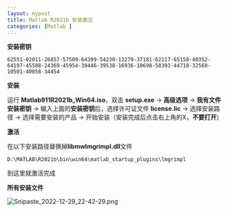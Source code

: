 ```yaml
---
layout: mypost
title: Matlab R2021b 安装激活
categories: [Matlab ]
---
```


**安装密钥**

```
62551-02011-26857-57509-64399-54230-13279-37181-62117-65158-40352-64197-45508-24369-45954-39446-39538-16936-10698-58393-44718-32560-10501-40058-34454
```

**安装**

运行 **Matlab911R2021b_Win64.iso**，双击 **setup.exe** -> **高级选项** -> **我有文件安装密钥** -> 输入上面的**安装密钥**后，选择许可证文件 **license.lic** -> 选择安装路径 ->  选择需要安装的产品 -> 开始安装（安装完成后点击右上角的X，**不要打开**）

**激活**

在以下安装路径替换掉**libmwlmgrimpl.dll**文件

```
D:\MATLAB\R2021b\bin\win64\matlab_startup_plugins\lmgrimpl
```

到这里就激活完成

**所有安装文件**

![Snipaste_2022-12-29_22-42-29.png](Snipaste_2022-12-29_22-42-29.png)